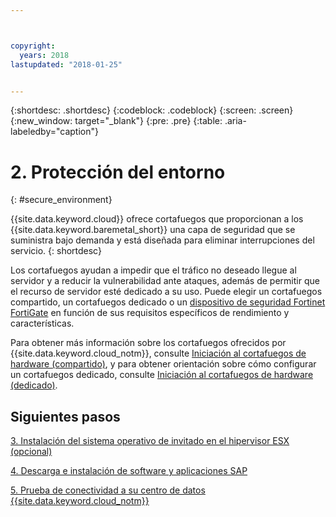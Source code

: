 ```yaml
---



copyright:
  years: 2018
lastupdated: "2018-01-25"


---
```


{:shortdesc: .shortdesc}
{:codeblock: .codeblock}
{:screen: .screen}
{:new_window: target="_blank"}
{:pre: .pre}
{:table: .aria-labeledby="caption"}

# 2. Protección del entorno
{: #secure_environment}

{{site.data.keyword.cloud}} ofrece cortafuegos que proporcionan a los {{site.data.keyword.baremetal_short}} una capa de seguridad que se suministra bajo demanda y está diseñada para eliminar interrupciones del servicio.
{: shortdesc}

Los cortafuegos ayudan a impedir que el tráfico no deseado llegue al servidor y a reducir la vulnerabilidad ante ataques, además de permitir que el recurso de servidor esté dedicado a su uso. Puede elegir un cortafuegos compartido, un cortafuegos dedicado o un [dispositivo de seguridad Fortinet FortiGate](https://console.bluemix.net/docs/infrastructure/fortigate-10g/getting-started.html#getting-started-with-fortigate-security-appliance-10gbs) en función de sus requisitos específicos de rendimiento y características.

Para obtener más información sobre los cortafuegos ofrecidos por {{site.data.keyword.cloud_notm}}, consulte [Iniciación al cortafuegos de hardware (compartido)](https://console.bluemix.net/docs/infrastructure/hardware-firewall-shared/getting-started.html#getting-started), y para obtener orientación sobre cómo configurar un cortafuegos dedicado, consulte [Iniciación al cortafuegos de hardware (dedicado)](https://console.bluemix.net/docs/infrastructure/hardware-firewall-dedicated/getting-started.html#getting-started).

## Siguientes pasos

  [3. Instalación del sistema operativo de invitado en el hipervisor ESX (opcional)](/docs/infrastructure/sap-netweaver/sap-installing-guest-operating-system-VMware-deployments.html)

  [4. Descarga e instalación de software y aplicaciones SAP](/docs/infrastructure/sap-netweaver/sap-installing-SAP-landscape.html)
  
  [5. Prueba de conectividad a su centro de datos {{site.data.keyword.cloud_notm}}](/docs/infrastructure/sap-netweaver/sap-testing-connectivity.html)
